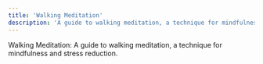 ```yaml
---
title: 'Walking Meditation'
description: 'A guide to walking meditation, a technique for mindfulness and stress reduction.'
---
```




Walking Meditation: A guide to walking meditation, a technique for mindfulness and stress reduction.
